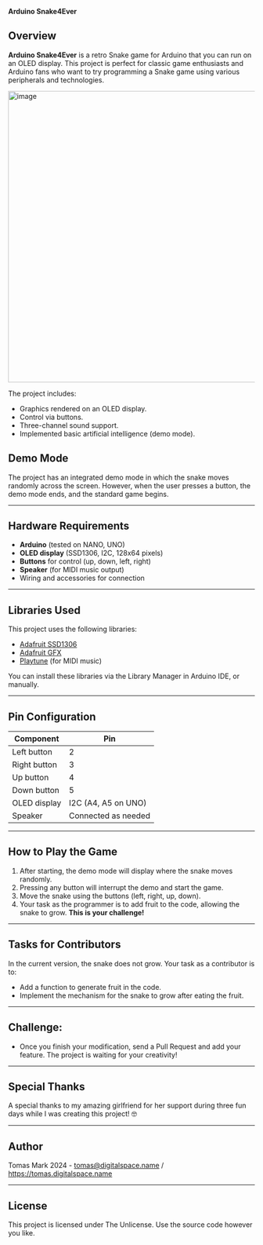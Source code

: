 **Arduino Snake4Ever**  

## Overview

**Arduino Snake4Ever** is a retro Snake game for Arduino that you can run on an OLED display. This project is perfect for classic game enthusiasts and Arduino fans who want to try programming a Snake game using various peripherals and technologies.

<img width="594" alt="image" src="https://github.com/user-attachments/assets/faa0b783-f59e-4aac-9861-f327aa166042">

The project includes:  
- Graphics rendered on an OLED display.  
- Control via buttons.  
- Three-channel sound support.  
- Implemented basic artificial intelligence (demo mode).  

## Demo Mode

The project has an integrated demo mode in which the snake moves randomly across the screen. However, when the user presses a button, the demo mode ends, and the standard game begins.  

---

## Hardware Requirements

- **Arduino** (tested on NANO, UNO)  
- **OLED display** (SSD1306, I2C, 128x64 pixels)  
- **Buttons** for control (up, down, left, right)  
- **Speaker** (for MIDI music output)  
- Wiring and accessories for connection  

---

## Libraries Used

This project uses the following libraries:  
- [Adafruit SSD1306](https://github.com/adafruit/Adafruit_SSD1306)
- [Adafruit GFX](https://github.com/adafruit/Adafruit-GFX-Library)
- [Playtune](https://github.com/LenShustek/arduino-playtune) (for MIDI music)
  
You can install these libraries via the Library Manager in Arduino IDE, or manually.  

---

## Pin Configuration

| Component         | Pin      |  
|-------------------|----------|  
| Left button       | 2        |  
| Right button      | 3        |  
| Up button         | 4        |  
| Down button       | 5        |  
| OLED display      | I2C (A4, A5 on UNO) |  
| Speaker           | Connected as needed |  

---

## How to Play the Game

1. After starting, the demo mode will display where the snake moves randomly.  
2. Pressing any button will interrupt the demo and start the game.  
3. Move the snake using the buttons (left, right, up, down).  
4. Your task as the programmer is to add fruit to the code, allowing the snake to grow. **This is your challenge!**

---

## Tasks for Contributors

In the current version, the snake does not grow. Your task as a contributor is to:  
- Add a function to generate fruit in the code.  
- Implement the mechanism for the snake to grow after eating the fruit.  

---

## Challenge:
 - Once you finish your modification, send a Pull Request and add your feature. The project is waiting for your creativity!  

---

## Special Thanks

A special thanks to my amazing girlfriend for her support during three fun days while I was creating this project! 🤓  

---

## Author

Tomas Mark 2024 - tomas@digitalspace.name / https://tomas.digitalspace.name

---

## License

This project is licensed under The Unlicense. Use the source code however you like.  
